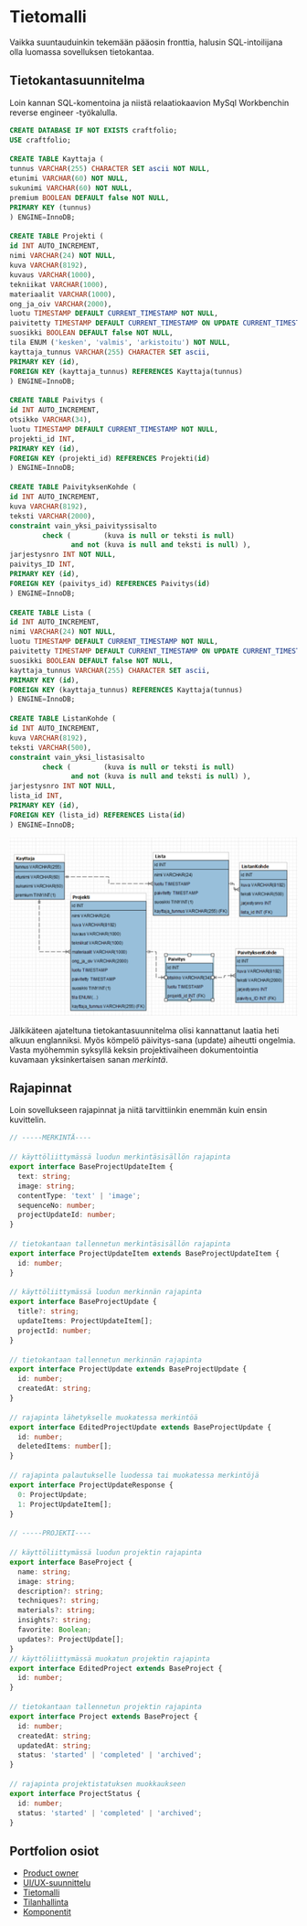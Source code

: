 # Tietomalli

Vaikka suuntauduinkin tekemään pääosin fronttia, halusin SQL-intoilijana olla luomassa sovelluksen tietokantaa.

## Tietokantasuunnitelma

Loin kannan SQL-komentoina ja niistä relaatiokaavion MySql Workbenchin reverse engineer -työkalulla.

```sql
CREATE DATABASE IF NOT EXISTS craftfolio;
USE craftfolio;

CREATE TABLE Kayttaja (
tunnus VARCHAR(255) CHARACTER SET ascii NOT NULL,
etunimi VARCHAR(60) NOT NULL,
sukunimi VARCHAR(60) NOT NULL,
premium BOOLEAN DEFAULT false NOT NULL,
PRIMARY KEY (tunnus)
) ENGINE=InnoDB;

CREATE TABLE Projekti (
id INT AUTO_INCREMENT,
nimi VARCHAR(24) NOT NULL,
kuva VARCHAR(8192),
kuvaus VARCHAR(1000),
tekniikat VARCHAR(1000),
materiaalit VARCHAR(1000),
ong_ja_oiv VARCHAR(2000),
luotu TIMESTAMP DEFAULT CURRENT_TIMESTAMP NOT NULL,
paivitetty TIMESTAMP DEFAULT CURRENT_TIMESTAMP ON UPDATE CURRENT_TIMESTAMP,
suosikki BOOLEAN DEFAULT false NOT NULL,
tila ENUM ('kesken', 'valmis', 'arkistoitu') NOT NULL,
kayttaja_tunnus VARCHAR(255) CHARACTER SET ascii,
PRIMARY KEY (id),
FOREIGN KEY (kayttaja_tunnus) REFERENCES Kayttaja(tunnus)
) ENGINE=InnoDB;

CREATE TABLE Paivitys (
id INT AUTO_INCREMENT,
otsikko VARCHAR(34),
luotu TIMESTAMP DEFAULT CURRENT_TIMESTAMP NOT NULL,
projekti_id INT,
PRIMARY KEY (id),
FOREIGN KEY (projekti_id) REFERENCES Projekti(id)
) ENGINE=InnoDB;

CREATE TABLE PaivityksenKohde (
id INT AUTO_INCREMENT,
kuva VARCHAR(8192),
teksti VARCHAR(2000),
constraint vain_yksi_paivityssisalto
        check (        (kuva is null or teksti is null)
               and not (kuva is null and teksti is null) ),
jarjestysnro INT NOT NULL,
paivitys_ID INT,
PRIMARY KEY (id),
FOREIGN KEY (paivitys_id) REFERENCES Paivitys(id)
) ENGINE=InnoDB;

CREATE TABLE Lista (
id INT AUTO_INCREMENT,
nimi VARCHAR(24) NOT NULL,
luotu TIMESTAMP DEFAULT CURRENT_TIMESTAMP NOT NULL,
paivitetty TIMESTAMP DEFAULT CURRENT_TIMESTAMP ON UPDATE CURRENT_TIMESTAMP,
suosikki BOOLEAN DEFAULT false NOT NULL,
kayttaja_tunnus VARCHAR(255) CHARACTER SET ascii,
PRIMARY KEY (id),
FOREIGN KEY (kayttaja_tunnus) REFERENCES Kayttaja(tunnus)
) ENGINE=InnoDB;

CREATE TABLE ListanKohde (
id INT AUTO_INCREMENT,
kuva VARCHAR(8192),
teksti VARCHAR(500),
constraint vain_yksi_listasisalto
        check (        (kuva is null or teksti is null)
               and not (kuva is null and teksti is null) ),
jarjestysnro INT NOT NULL,
lista_id INT,
PRIMARY KEY (id),
FOREIGN KEY (lista_id) REFERENCES Lista(id)
) ENGINE=InnoDB;
```

![tietokantakaavio](images\craftfolio-tietokanta.PNG)

Jälkikäteen ajateltuna tietokantasuunnitelma olisi kannattanut laatia heti alkuun englanniksi. Myös kömpelö päivitys-sana (update) aiheutti ongelmia. Vasta myöhemmin syksyllä keksin projektivaiheen dokumentointia kuvamaan yksinkertaisen sanan _merkintä_.

## Rajapinnat

Loin sovellukseen rajapinnat ja niitä tarvittiinkin enemmän kuin ensin kuvittelin.

```typescript
// -----MERKINTÄ----

// käyttöliittymässä luodun merkintäsisällön rajapinta
export interface BaseProjectUpdateItem {
  text: string;
  image: string;
  contentType: 'text' | 'image';
  sequenceNo: number;
  projectUpdateId: number;
}

// tietokantaan tallennetun merkintäsisällön rajapinta
export interface ProjectUpdateItem extends BaseProjectUpdateItem {
  id: number;
}

// käyttöliittymässä luodun merkinnän rajapinta
export interface BaseProjectUpdate {
  title?: string;
  updateItems: ProjectUpdateItem[];
  projectId: number;
}

// tietokantaan tallennetun merkinnän rajapinta
export interface ProjectUpdate extends BaseProjectUpdate {
  id: number;
  createdAt: string;
}

// rajapinta lähetykselle muokatessa merkintöä
export interface EditedProjectUpdate extends BaseProjectUpdate {
  id: number;
  deletedItems: number[];
}

// rajapinta palautukselle luodessa tai muokatessa merkintöjä
export interface ProjectUpdateResponse {
  0: ProjectUpdate;
  1: ProjectUpdateItem[];
}

// -----PROJEKTI----

// käyttöliittymässä luodun projektin rajapinta
export interface BaseProject {
  name: string;
  image: string;
  description?: string;
  techniques?: string;
  materials?: string;
  insights?: string;
  favorite: Boolean;
  updates?: ProjectUpdate[];
}
// käyttöliittymässä muokatun projektin rajapinta
export interface EditedProject extends BaseProject {
  id: number;
}

// tietokantaan tallennetun projektin rajapinta
export interface Project extends BaseProject {
  id: number;
  createdAt: string;
  updatedAt: string;
  status: 'started' | 'completed' | 'archived';
}

// rajapinta projektistatuksen muokkaukseen
export interface ProjectStatus {
  id: number;
  status: 'started' | 'completed' | 'archived';
}
```

## Portfolion osiot

- [Product owner](teamwork.md)
- [UI/UX-suunnittelu](design.md)
- [Tietomalli](datamodel.md)
- [Tilanhallinta](store.md)
- [Komponentit](forms.md)
